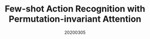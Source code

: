 ---
title: "Few-shot Action Recognition with Permutation-invariant Attention"
date: 20200305
category: "vision"
author_list: "Hongguang Zhang, Li Zhang, Xiaojuan Qi, Hongdong Li, Philip H.S. Torr, Piotr Koniusz"
pub_in: "ECCV 2020"
oral: " (Spotlight)"
pdf_url: "https://arxiv.org/abs/2001.03905"
img_path1: "FAR.png"
img_path2: "FAR.png"
---
